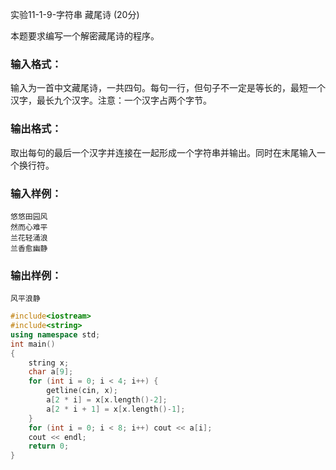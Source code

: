 实验11-1-9-字符串 藏尾诗 (20分)

本题要求编写一个解密藏尾诗的程序。

### 输入格式：

输入为一首中文藏尾诗，一共四句。每句一行，但句子不一定是等长的，最短一个汉字，最长九个汉字。注意：一个汉字占两个字节。

### 输出格式：

取出每句的最后一个汉字并连接在一起形成一个字符串并输出。同时在末尾输入一个换行符。

### 输入样例：

```in
悠悠田园风
然而心难平
兰花轻涌浪
兰香愈幽静
```

### 输出样例：

```out
风平浪静
```



```c++
#include<iostream>
#include<string>
using namespace std;
int main()
{
	string x;
	char a[9];
	for (int i = 0; i < 4; i++) {
		getline(cin, x);
		a[2 * i] = x[x.length()-2];
		a[2 * i + 1] = x[x.length()-1];
	}
	for (int i = 0; i < 8; i++) cout << a[i];
	cout << endl;
	return 0;
}
```

